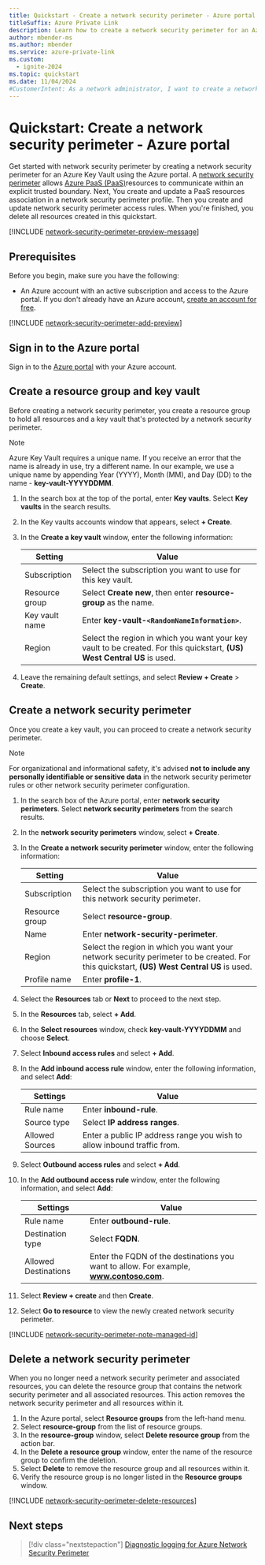 ```yaml
---
title: Quickstart - Create a network security perimeter - Azure portal
titleSuffix: Azure Private Link
description: Learn how to create a network security perimeter for an Azure resource using the Azure portal. This example demonstrates the creation of a network security perimeter for an Azure Key Vault.
author: mbender-ms
ms.author: mbender
ms.service: azure-private-link
ms.custom:
  - ignite-2024
ms.topic: quickstart
ms.date: 11/04/2024
#CustomerIntent: As a network administrator, I want to create a network security perimeter for an Azure resource in the Azure portal, so that I can control the network traffic to and from the resource.
---
```


# Quickstart: Create a network security perimeter - Azure portal

Get started with network security perimeter by creating a network security perimeter for an Azure Key Vault using the Azure portal. A [network security perimeter](network-security-perimeter-concepts.md) allows [Azure PaaS (PaaS)](./network-security-perimeter-concepts.md#onboarded-private-link-resources)resources to communicate within an explicit trusted boundary. Next, You create and update a PaaS resources association in a network security perimeter profile. Then you create and update network security perimeter access rules. When you're finished, you delete all resources created in this quickstart.

[!INCLUDE [network-security-perimeter-preview-message](../../includes/network-security-perimeter-preview-message.md)]

## Prerequisites

Before you begin, make sure you have the following:

- An Azure account with an active subscription and access to the Azure portal. If you don't already have an Azure account, [create an account for free](https://azure.microsoft.com/free/?WT.mc_id=A261C142F).

[!INCLUDE [network-security-perimeter-add-preview](../../includes/network-security-perimeter-add-preview.md)]

## Sign in to the Azure portal

Sign in to the [Azure portal](https://portal.azure.com) with your Azure account.

## Create a resource group and key vault

Before creating a network security perimeter, you create a resource group to hold all resources and a key vault that's protected by a network security perimeter.

> [!NOTE]
> Azure Key Vault requires a unique name. If you receive an error that the name is already in use, try a different name. In our example, we use a unique name by appending Year (YYYY), Month (MM), and Day (DD) to the name - **key-vault-YYYYDDMM**.

1. In the search box at the top of the portal, enter **Key vaults**. Select **Key vaults** in the search results.
1. In the Key vaults accounts window that appears, select **+ Create**.
1. In the **Create a key vault** window, enter the following information:

    |**Setting**| **Value** |
    | --- | --- |
    | Subscription | Select the subscription you want to use for this key vault. |
    | Resource group | Select **Create new**, then enter **resource-group** as the name. |
    | Key vault name |  Enter **key-vault-`<RandomNameInformation>`**. |
    | Region | Select the region in which you want your key vault to be created. For this quickstart, **(US) West Central US** is used. |

2. Leave the remaining default settings, and select **Review + Create** > **Create**.

## Create a network security perimeter

Once you create a key vault, you can proceed to create a network security perimeter.

> [!NOTE]
> For organizational and informational safety, it's advised **not to include any personally identifiable or sensitive data** in the network security perimeter rules or other network security perimeter configuration.

1. In the search box of the Azure portal, enter **network security perimeters**. Select **network security perimeters** from the search results.
2. In the **network security perimeters** window, select **+ Create**.
3. In the **Create a network security perimeter** window, enter the following information:

    | **Setting** | **Value** |
    | --- | --- |
    | Subscription | Select the subscription you want to use for this network security perimeter. |
    | Resource group | Select **resource-group**. |
    | Name | Enter **network-security-perimeter**. |
    | Region | Select the region in which you want your network security perimeter to be created. For this quickstart, **(US) West Central US** is used. |
    | Profile name | Enter **profile-1**. |

4. Select the **Resources** tab or **Next** to proceed to the next step.
5. In the **Resources** tab, select **+ Add**.
6. In the **Select resources** window, check **key-vault-YYYYDDMM** and choose **Select**.
7. Select **Inbound access rules** and select **+ Add**.
8. In the **Add inbound access rule** window, enter the following information, and select **Add**:

    | **Settings** | **Value** |
    | --- | --- |
    | Rule name | Enter **inbound-rule**. |
    | Source type | Select **IP address ranges**. |
    | Allowed Sources | Enter a public IP address range you wish to allow inbound traffic from. |

9. Select **Outbound access rules** and select **+ Add**.
10. In the **Add outbound access rule** window, enter the following information, and select **Add**:

    | **Settings** | **Value** |
    | --- | --- |
    | Rule name | Enter **outbound-rule**. |
    | Destination type | Select **FQDN**. |
    | Allowed Destinations | Enter the FQDN of the destinations you want to allow. For example, **www.contoso.com**. |

11. Select **Review + create** and then **Create**.
12. Select **Go to resource** to view the newly created network security perimeter.

[!INCLUDE [network-security-perimeter-note-managed-id](../../includes/network-security-perimeter-note-managed-id.md)]

## Delete a network security perimeter

When you no longer need a network security perimeter and associated resources, you can delete the resource group that contains the network security perimeter and all associated resources. This action removes the network security perimeter and all resources within it.

1. In the Azure portal, select **Resource groups** from the left-hand menu.
1. Select **resource-group** from the list of resource groups.
1. In the **resource-group** window, select **Delete resource group** from the action bar.
1. In the **Delete a resource group** window, enter the name of the resource group to confirm the deletion.
1. Select **Delete** to remove the resource group and all resources within it.
1. Verify the resource group is no longer listed in the **Resource groups** window.

[!INCLUDE [network-security-perimeter-delete-resources](../../includes/network-security-perimeter-delete-resources.md)]

## Next steps

> [!div class="nextstepaction"]
> [Diagnostic logging for Azure Network Security Perimeter](./network-security-perimeter-diagnostic-logs.md)
